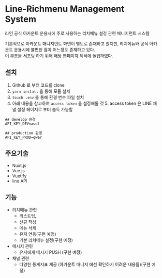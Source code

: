 # Line-Richmenu Management System

라인 공식 아카운트 운용시에 주로 사용하는 리치메뉴 설정 관련 매니지먼트 시스템

기본적으로 아카운트 매니지먼트 화면이 별도로 존재하고 있지만, 리치메뉴와 공식 아카운트 운용시에 불편한 점이 어느정도 존재하고 있다.  
이 부분을 서포팅 하기 위해 해당 웹페이지 제작에 돌입하였다.

## 설치
1. Github 로 부터 코드를 clone
2. `yarn install` 을 통해 모듈 설치
3. `touch .env` 를 통해 환경 변수 파일 설치
4. 아래 내용을 참고하여 `access token` 을 설정해둘 것
   5. access token 은 LINE 채널 설정 페이지로 부터 습득 가능함

```dotenv
## develop 환경
API_KEY_DEV=asdf

## production 환경 
API_KEY_PROD=qwer
```

## 주요기술

- Nuxt.js
- Vue.js
- Vuetify
- line API

## 기능

- 리치메뉴 관련
  - 리스트업,
  - 신규 작성
  - 메뉴 삭제
  - 유저 연동(구현 예정)
  - 기본 리치메뉴 설정(구현 예정)
- 메시지 관련
  - 유저에게 메시지 PUSH (구현 예정)
- 채널 관련
  - 다양한 통계지표 제공 (아카운트 매니저 에선 확인하기 어려운 내용들)(구현 예정)
